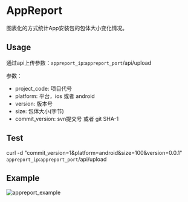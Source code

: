 # AppReport

图表化的方式统计App安装包的包体大小变化情况。

## Usage

通过api上传参数：`appreport_ip`:`appreport_port`/api/upload

参数：

*	project_code: 项目代号
*	platform: 平台，ios 或者 android
*	version: 版本号
*	size: 包体大小(字节)
*	commit_version: svn提交号 或者 git SHA-1

## Test

curl -d "commit_version=1&platform=android&size=100&version=0.0.1" `appreport_ip`:`appreport_port`/api/upload


## Example

![appreport_example](https://dn-ztgame.qbox.me/appreport_example.png)
